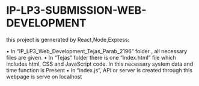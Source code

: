 # IP-LP3-SUBMISSION-WEB-DEVELOPMENT

this project is gernerated by React,Node,Express:

•	In  “IP_LP3_Web_Development_Tejas_Parab_2196” folder , all necessary files are given.
•	In “Tejas” folder there is one “index.html” file which includes html, CSS and JavaScript code. In this necessary system data and time function is Present
•	In “index.js”, API or server is created through this webpage is serve on localhost

